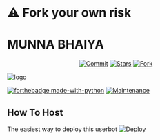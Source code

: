 # ⚠️ Fork your own risk 
# MUNNA BHAIYA
<p align="center">
    <a href="https://github.com/sumanth445/MUNNABHAIYA/commits/master"><img src="https://img.shields.io/github/last-commit/sumanth445/MUNNABHAIYA/master?label=Last%20Commit&style=flat-square&logo=github&color=F10070" alt="Commit" /></a>
    <a href="https://github.com/sumanth445/MUNNABHAIYA/stargazers"><img src="https://img.shields.io/github/stars/sumanth445/MUNNABHAIYA?label=Stars&style=flat-square&logo=github&color=F10070" alt="Stars" /></a>
    <a href="https://github.com/sumanth445/MUNNABHAIYA/network/members"><img src="https://img.shields.io/github/forks/sumanth445/MUNNABHAIYA?label=Fork&style=flat-square&logo=github&color=F10070" alt="Fork" /></a>
</p>

![logo](https://telegra.ph/file/5fe0b1d1b84f08f1944ed.jpg)


[![forthebadge made-with-python](http://ForTheBadge.com/images/badges/made-with-python.svg)](https://www.python.org/)
[![Maintenance](https://img.shields.io/badge/Maintained%3F-yes-green.svg)](https://github.com/p-rinc-e/Elizabeth/graphs/commit-activity)


## How To Host
The easiest way to deploy this userbot
[![Deploy](https://www.herokucdn.com/deploy/button.svg)](https://dashboard.heroku.com/new?template=https://github.com/sumanth445/MUNNABHAIYA)

